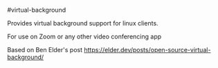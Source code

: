 #virtual-background

Provides virtual background support for linux clients. 

For use on Zoom or any other video conferencing app

Based on Ben Elder's post https://elder.dev/posts/open-source-virtual-background/

